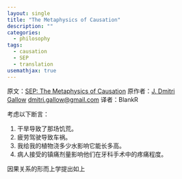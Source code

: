```yaml
---
layout: single
title: "The Metaphysics of Causation"
description: ""
categories:
  - philosophy
tags:
  - causation
  - SEP
  - translation
usemathjax: true
---
```

原文：[SEP: The Metaphysics of Causation](https://plato.stanford.edu/entries/causation-metaphysics/)
原作者：[J. Dmitri Gallow](http://jdmitrigallow.com/) dmitri.gallow@gmail.com
译者：BlankR

考虑以下断言：
1. 干旱导致了那场饥荒。
2. 疲劳驾驶导致车祸。
3. 我给我的植物浇多少水影响它能长多高。
4. 病人接受的镇痛剂量影响他们在牙科手术中的疼痛程度。

因果关系的形而上学提出如上